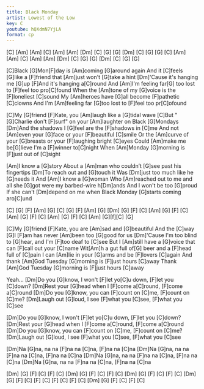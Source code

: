 ```yaml
---
title: Black Monday
artist: Lowest of the Low
key: C
youtube: hQXdmN7YjLA
format: cp
---
```


[C] [Am] [Am] [C] [Am] [Am] [Dm] [C] [G] [G] [Dm] [C] [G] [G]
[C] [Am] [Am] [C] [Am] [Am] [Dm] [C] [G] [G] [Dm] [C] [G] [G]

[C]Black [G]Mon[F]day is [Am]coming [G]around again
And it [C]feels [G]like a [F]friend that [Am]just won't [G]take a hint
[Dm]'Cause it's hanging me [G]up
[F]And it's hanging a[C]round
And [Am]I'm feeling far[G] too lost to [F]feel too pro[C]found
When the [Am]tone of my [G]voice is the [F]loneliest [C]sound
My [Am]heroes have [G]all become [F]pathetic [C]clowns
And I'm [Am]feeling far [G]too lost to [F]feel too pr[C]ofound

[C]My [G]friend [F]Kate, you [Am]laugh like a [G]tidal wave
[C]But "[G]Charlie don't [F]surf" on your [Am]laughter on Black [G]Mondays
[Dm]And the shadows I [G]feel are the [F]shadows in [C]me
And not [Am]even your [G]face or your [F]beautiful [C]smile
Or the [Am]curve of your [G]breasts or your [F]laughing bright [C]eyes
Could [Am]make me be[G]lieve I'm a [F]winner to[C]night
When [Am]Monday [G]morning is [F]just out of [C]sight

[Am]I know a [G]story
About a [Am]man who couldn’t [G]see past his fingertips
[Dm]To reach out and [G]touch it
Was [Dm]just too much like he [G]needs it
And [Am]I know a [G]woman
Who [Am]reached out to me and all she [G]got were my barbed-wire h[Dm]ands
And I won't be too [G]proud
If she can't [Dm]depend on me when Black Monday [G]starts coming aro[C]und

[C] [G] [F] [Am] [G]
[C] [G] [F] [Am] [G]
[Dm] [G] [F] [C]
[Am] [G] [F] [C]
[Am] [G] [F] [C]
[Am] [G] [F] [C]
[Am] [G][f][C] [G]

[C]My [G]friend [F]Kate, you are [Am]sad and [G]beautiful
And the [C]way [G]I [F]am has never [Am]been too [G]good for us
[Dm]'Cause I'm too blind to [G]hear, and I'm [F]too deaf to [C]see
But I [Am]still have a [G]voice that can [F]call out your [C]name
Wit[Am]h a gut full of[G] beer and a [F]head full of [C]pain
I can [Am]lie in your [G]arms and be [F]lovers [C]again
And thank [Am]God Tuesday [G]morning is [F]just hours [C]away
Thank [Am]God Tuesday [G]morning is [F]just hours [C]away

Yeah...
[Dm]Do you [G]know, I won't [F]let yo[C]u down, [F]let you [C]down?
[Dm]Rest your [G]head when I [F]come a[C]round, [F]come a[C]round
[Dm]Do you [G]know, you can [F]count on [C]me, [F]count on [C]me?
[Dm]Laugh out [G]loud, I see [F]what you [C]see, [F]what you [C]see

[Dm]Do you [G]know, I won't [F]let yo[C]u down, [F]let you [C]down?
[Dm]Rest your [G]head when I [F]come a[C]round, [F]come a[C]round
[Dm]Do you [G]know, you can [F]count on [C]me, [F]count on [C]me?
[Dm]Laugh out [G]loud, I see [F]what you [C]see, [F]what you [C]see

[Dm]Na [G]na, na na [F]na na [C]na, [F]na na [C]na
[Dm]Na [G]na, na na [F]na na [C]na, [F]na na [C]na
[Dm]Na [G]na, na na [F]na na [C]na, [F]na na [C]na
[Dm]Na [G]na, na na [F]na na [C]na, [F]na na [C]na

[Dm] [G] [F] [C] [F] [C]
[Dm] [G] [F] [C] [F] [C]
[Dm] [G] [F] [C] [F] [C]
[Dm] [G] [F] [C] [F] [C] [F] [C] [F] [C]
[Dm] [G] [F] [C] [F] [C]
